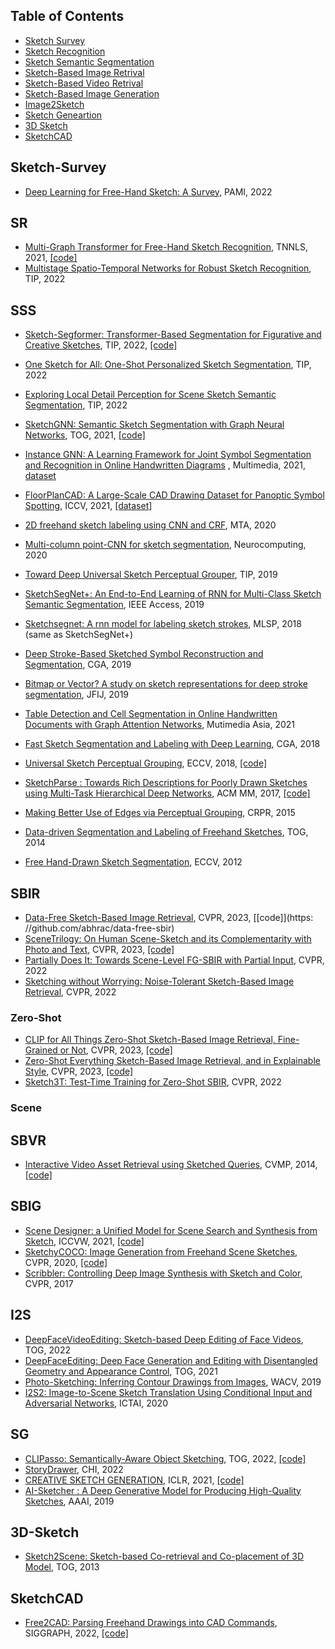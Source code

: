 ## Table of Contents
* [Sketch Survey](#Sketch-Survey)
* [Sketch Recognition](#SR)
* [Sketch Semantic Segmentation](#SSS)
* [Sketch-Based Image Retrival](#SBIR)
* [Sketch-Based Video Retrival](#SBVR)
* [Sketch-Based Image Generation](#SBIG)
* [Image2Sketch](#I2S)
* [Sketch Geneartion](#SG)
* [3D Sketch](#3D-Sketch)
* [SketchCAD](#SketchCAD)

## Sketch-Survey
- [Deep Learning for Free-Hand Sketch: A Survey](https://www.pure.ed.ac.uk/ws/portalfiles/portal/253410048/DeepLearning_XU_DOA27012022_AFV.pdf), PAMI, 2022

## SR
- [Multi-Graph Transformer for Free-Hand Sketch Recognition](https://ieeexplore.ieee.org/abstract/document/9397867), TNNLS, 2021, [[code]](https://github.com/PengBoXiangShang/multigraph_transformer)
- [Multistage Spatio-Temporal Networks for Robust Sketch Recognition](https://ieeexplore.ieee.org/abstract/document/9740528), TIP, 2022

## SSS
- [Sketch-Segformer: Transformer-Based Segmentation for Figurative and Creative Sketches](https://ieeexplore.ieee.org/abstract/document/10214525), TIP, 2022, [[code]]((https://github.com/PRIS-CV/Sketch-SF))

- [One Sketch for All: One-Shot Personalized Sketch Segmentation](https://ieeexplore.ieee.org/abstract/document/9739995), TIP, 2022

- [Exploring Local Detail Perception for Scene Sketch Semantic Segmentation](https://ieeexplore.ieee.org/abstract/document/9686584), TIP, 2022

- [SketchGNN: Semantic Sketch Segmentation with Graph Neural Networks](https://dl.acm.org/doi/pdf/10.1145/3450284), TOG, 2021, [[code]](https://github.com/sYeaLumin/SketchGNN)

- [Instance GNN: A Learning Framework for Joint Symbol Segmentation and Recognition in Online Handwritten Diagrams](http://www.nlpr.ia.ac.cn/databases/CASIA-OHFC/flowchart_recognition_TMM_2021-2nd%20submission.pdf)  , Multimedia, 2021, [dataset](http://www.nlpr.ia.ac.cn/databases/CASIA-OHFC/)

- [FloorPlanCAD: A Large-Scale CAD Drawing Dataset for Panoptic Symbol Spotting](https://arxiv.org/pdf/2105.07147.pdf), ICCV, 2021, [[dataset]](https://github.com/floorplancad/floorplancad.github.io)

- [2D freehand sketch labeling using CNN and CRF](https://eds.s.ebscohost.com/eds/pdfviewer/pdfviewer?vid=0&sid=632c28ab-1e2b-44bf-9e6d-1facf7a12ed8%40redis), MTA, 2020

- [Multi-column point-CNN for sketch segmentation](https://www.sciencedirect.com/science/article/pii/S0925231220300588?casa_token=JpR6RFe8C3gAAAAA:lH5k_coeSz8nvPfn9casK7aEyI-jJqYSOlrkwFy_Unxk8c8pUl3-hLEpQ_KcCUzt_-UtMsIY8tp1), Neurocomputing, 2020

- [Toward Deep Universal Sketch Perceptual Grouper](https://homepages.inf.ed.ac.uk/thospeda/papers/li2019group.pdf), TIP, 2019

- [SketchSegNet+: An End-to-End Learning of RNN for Multi-Class Sketch Semantic Segmentation](https://ieeexplore.ieee.org/stamp/stamp.jsp?arnumber=8766108), IEEE Access, 2019

- [Sketchsegnet: A rnn model for labeling sketch strokes](https://ieeexplore.ieee.org/stamp/stamp.jsp?tp=&arnumber=8516988), MLSP, 2018 (same as SketchSegNet+)

- [Deep Stroke-Based Sketched Symbol Reconstruction and Segmentation](https://ieeexplore.ieee.org/stamp/stamp.jsp?tp=&arnumber=8854308), CGA, 2019

- [Bitmap or Vector? A study on sketch representations for deep stroke segmentation](https://hal.inria.fr/hal-02922043/document), JFIJ, 2019

- [Table Detection and Cell Segmentation in Online Handwritten Documents with Graph Attention Networks](https://dl.acm.org/doi/pdf/10.1145/3444685.3446295), Mutimedia Asia, 2021

- [Fast Sketch Segmentation and Labeling with Deep Learning](https://arxiv.org/pdf/1807.11847), CGA, 2018

- [Universal Sketch Perceptual Grouping](https://openaccess.thecvf.com/content_ECCV_2018/papers/Ke_LI_Universal_Sketch_Perceptual_ECCV_2018_paper.pdf), ECCV, 2018, [[code]](https://github.com/KeLi-SketchX/Universal-sketch-perceptual-grouping)

- [SketchParse : Towards Rich Descriptions for Poorly Drawn Sketches using Multi-Task Hierarchical Deep Networks](https://dl.acm.org/doi/pdf/10.1145/3123266.3123270), ACM MM, 2017, [[code]](https://github.com/val-iisc/sketch-parse)

- [Making Better Use of Edges via Perceptual Grouping](https://www.cv-foundation.org/openaccess/content_cvpr_2015/papers/Qi_Making_Better_Use_2015_CVPR_paper.pdf), CRPR, 2015

- [Data-driven Segmentation and Labeling of Freehand Sketches](https://dl.acm.org/doi/pdf/10.1145/2661229.2661280), TOG, 2014

- [Free Hand-Drawn Sketch Segmentation](https://link.springer.com/content/pdf/10.1007/978-3-642-33718-5_45.pdf), ECCV, 2012


## SBIR
- [Data-Free Sketch-Based Image Retrieval](https://openaccess.thecvf.com/content/CVPR2023/papers/Chaudhuri_Data-Free_Sketch-Based_Image_Retrieval_CVPR_2023_paper.pdf), CVPR, 2023, [[code]](https: //github.com/abhrac/data-free-sbir)
- [SceneTrilogy: On Human Scene-Sketch and its Complementarity with Photo and Text](https://openaccess.thecvf.com/content/CVPR2023/papers/Chowdhury_SceneTrilogy_On_Human_Scene-Sketch_and_Its_Complementarity_With_Photo_and_CVPR_2023_paper.pdf), CVPR, 2023, [[code]](http://www.pinakinathc.me/scenetrilogy)
- [Partially Does It: Towards Scene-Level FG-SBIR with Partial Input](https://arxiv.org/pdf/2203.14804/pdf), CVPR, 2022
- [Sketching without Worrying: Noise-Tolerant Sketch-Based Image Retrieval](https://arxiv.org/pdf/2203.14817/pdf), CVPR, 2022

### Zero-Shot
- [CLIP for All Things Zero-Shot Sketch-Based Image Retrieval, Fine-Grained or Not](https://openaccess.thecvf.com/content/CVPR2023/papers/Sain_CLIP_for_All_Things_Zero-Shot_Sketch-Based_Image_Retrieval_Fine-Grained_or_CVPR_2023_paper.pdf), CVPR, 2023, [[code]](https://aneeshan95.github.io/Sketch_LVM/)
- [Zero-Shot Everything Sketch-Based Image Retrieval, and in Explainable Style](https://openaccess.thecvf.com/content/CVPR2023/papers/Lin_Zero-Shot_Everything_Sketch-Based_Image_Retrieval_and_in_Explainable_Style_CVPR_2023_paper.pdf), CVPR, 2023, [[code]](https://github.com/buptLinfy/ZSE-SBIR)
- [Sketch3T: Test-Time Training for Zero-Shot SBIR](https://arxiv.org/pdf/2203.14691.pdf), CVPR, 2022

### Scene


## SBVR
- [Interactive Video Asset Retrieval using Sketched Queries](https://dl.acm.org/doi/pdf/10.1145/2668904.2668940), CVMP, 2014, [[code]](https://github.com/StTu/GF-HOG)

## SBIG
- [Scene Designer: a Unified Model for Scene Search and Synthesis from Sketch](https://openaccess.thecvf.com/content/ICCV2021W/SHE/papers/Ribeiro_Scene_Designer_A_Unified_Model_for_Scene_Search_and_Synthesis_ICCVW_2021_paper.pdf), ICCVW, 2021, [[code]](https://github.com/leosampaio/scene-designer)
- [SketchyCOCO: Image Generation from Freehand Scene Sketches](https://arxiv.org/pdf/2003.02683v5.pdf), CVPR, 2020, [[code]](https://github.com/sysu-imsl/EdgeGAN)
- [Scribbler: Controlling Deep Image Synthesis with Sketch and Color](http://openaccess.thecvf.com/content_cvpr_2017/papers/Sangkloy_Scribbler_Controlling_Deep_CVPR_2017_paper.pdf), CVPR, 2017

## I2S
- [DeepFaceVideoEditing: Sketch-based Deep Editing of Face Videos](https://orca.cardiff.ac.uk/id/eprint/150487/), TOG, 2022
- [DeepFaceEditing: Deep Face Generation and Editing with Disentangled Geometry and Appearance Control](https://orca.cardiff.ac.uk/id/eprint/141560/1/DeepFaceEditing_SIGGRAPH2021.pdf), TOG, 2021
- [Photo-Sketching: Inferring Contour Drawings from Images](https://arxiv.org/pdf/1901.00542.pdf), WACV, 2019
- [I2S2: Image-to-Scene Sketch Translation Using Conditional Input and Adversarial Networks](https://www.computer.org/csdl/pds/api/csdl/proceedings/download-article/1pP3CFxu18c/pdf), ICTAI, 2020

## SG
- [CLIPasso: Semantically-Aware Object Sketching](https://dl.acm.org/doi/pdf/10.1145/3528223.3530068), TOG, 2022, [[code]](https://clipasso.github.io/clipasso/)
- [StoryDrawer](https://dl.acm.org/doi/pdf/10.1145/3491102.3501914), CHI, 2022
- [CREATIVE SKETCH GENERATION](https://openreview.net/forum?id=gwnoVHIES05), ICLR, 2021, [[code]](https://github.com/facebookresearch/DoodlerGAN)
- [AI-Sketcher : A Deep Generative Model for Producing High-Quality Sketches](https://ojs.aaai.org/index.php/AAAI/article/download/4103/3981), AAAI, 2019

## 3D-Sketch
- [Sketch2Scene: Sketch-based Co-retrieval and Co-placement of 3D Model](https://cg.cs.tsinghua.edu.cn/sketch2scene/sketch2scene_paper.pdf), TOG, 2013

## SketchCAD
- [Free2CAD: Parsing Freehand Drawings into CAD Commands](https://hal.inria.fr/hal-03683482/document), SIGGRAPH, 2022, [[code]](https://github.com/Enigma-li/Free2CAD)
